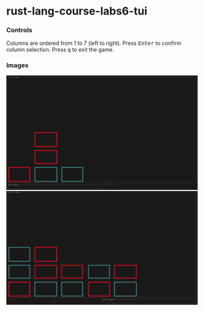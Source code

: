# rust-lang-course-labs6-tui


### Controls

Columns are ordered from 1 to 7 (left to right).
Press <kbd>Enter</kbd> to confirm column selection.
Press <kbd>q</kbd> to exit the game.


### Images

![s1](s1.png)
![s2](s2.png)
